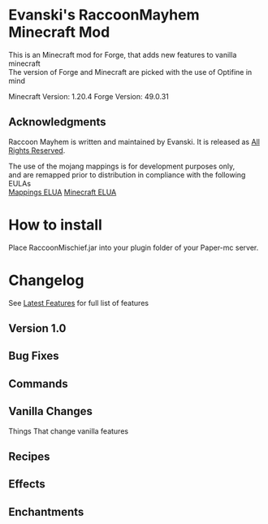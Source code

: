 # Evanski's RaccoonMayhem Minecraft Mod

This is an Minecraft mod for Forge, that adds new features to vanilla minecraft  
The version of Forge and Minecraft are picked with the use of Optifine in mind

Minecraft Version: 1.20.4
Forge Version: 49.0.31

## Acknowledgments
Raccoon Mayhem is written and maintained by Evanski. It is
released as [All Rights Reserved](LICENSE).

The use of the mojang mappings is for development purposes only,  
and are remapped prior to distribution in compliance with the following EULAs  
[Mappings ELUA](https://gist.github.com/Dinnerbone/07b20a9f02e50a569217df6449cc1185/#file-gistfile1-txt)
[Minecraft ELUA](https://www.minecraft.net/en-us/eula)

# How to install
Place RaccoonMischief.jar into your plugin folder of your Paper-mc server.

# Changelog
See [Latest Features](https://github.com/EvanSkiStudios/Raccoon-Mischief/blob/master/Features/Features_Latest_.md) for full list of features

## Version 1.0

## Bug Fixes

## Commands

## Vanilla Changes
Things That change vanilla features

## Recipes

## Effects

## Enchantments

